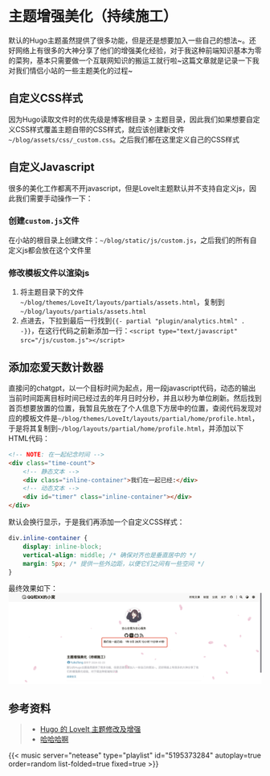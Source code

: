 # 主题增强美化（持续施工）


默认的Hugo主题虽然提供了很多功能，但是还是想要加入一些自己的想法~。还好网络上有很多的大神分享了他们的增强美化经验，对于我这种前端知识基本为零的菜狗，基本只需要做一个互联网知识的搬运工就行啦~这篇文章就是记录一下我对我们情侣小站的一些主题美化的过程~

## 自定义CSS样式
因为Hugo读取文件时的优先级是博客根目录 > 主题目录，因此我们如果想要自定义CSS样式覆盖主题自带的CSS样式，就应该创建新文件`~/blog/assets/css/_custom.css`。之后我们都在这里定义自己的CSS样式

## 自定义Javascript
很多的美化工作都离不开javascript，但是LoveIt主题默认并不支持自定义js，因此我们需要手动操作一下：

### 创建`custom.js`文件
在小站的根目录上创建文件：`~/blog/static/js/custom.js`，之后我们的所有自定义js都会放在这个文件里

### 修改模板文件以渲染js
1. 将主题目录下的文件`~/blog/themes/LoveIt/layouts/partials/assets.html`，复制到`~/blog/layouts/partials/assets.html`
2. 点进去，下拉到最后一行找到`{{- partial "plugin/analytics.html" . -}}`，在这行代码之前新添加一行：`<script type="text/javascript" src="/js/custom.js"></script>`

## 添加恋爱天数计数器
直接问的chatgpt，以一个目标时间为起点，用一段javascript代码，动态的输出当前时间距离目标时间已经过去的年月日时分秒，并且以秒为单位刷新。然后找到首页想要放置的位置，我暂且先放在了个人信息下方居中的位置，查阅代码发现对应的模板文件是`~/blog/themes/LoveIt/layouts/partial/home/profile.html`，于是将其复制到`~/blog/layouts/partial/home/profile.html`，并添加以下HTML代码：

```html
<!-- NOTE: 在一起纪念时间 -->
<div class="time-count">
    <!-- 静态文本 -->
    <div class="inline-container">我们在一起已经:</div>
    <!-- 动态文本 -->
    <div id="timer" class="inline-container"></div>
</div>
```

默认会换行显示，于是我们再添加一个自定义CSS样式：

```css
div.inline-container {
    display: inline-block;
    vertical-align: middle; /* 确保对齐也是垂直居中的 */
    margin: 5px; /* 提供一些外边距，以便它们之间有一些空间 */
}
```

最终效果如下：
![恋爱天数计数器](time-counter.jpeg "恋爱天数计数器")





## 参考资料
> - [Hugo 的 LoveIt 主题修改及增强](https://zhuanlan.zhihu.com/p/646556566)
> - [哈哈哈啊](www.baidu.com)

{{< music server="netease" type="playlist" id="5195373284" autoplay=true order=random list-folded=true fixed=true >}}


